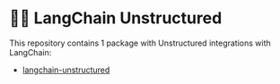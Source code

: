 # 🦜️🔗 LangChain Unstructured

This repository contains 1 package with Unstructured integrations with LangChain:

- [langchain-unstructured](https://pypi.org/project/langchain-unstructured/)
